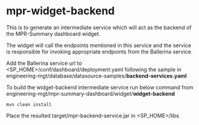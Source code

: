 # mpr-widget-backend

This is to generate an intermediate service which will act as the backend of the MPR-Summary dashboard widget. 

The widget will call the endpoints mentioned in this service and the service is responsible for invoking appropriate endpoints from the Ballerina service.

Add the Ballerina service url to <SP_HOME>/conf/dashboard/deployment.yaml following the sample in engineering-mgt/database/datasource-samples/**backend-services.yaml**

To build the widget-backend intermediate service run below command from 
engineering-mgt/mpr-summary-dashboard/widget/**widget-backend**
```
mvn clean install
```
Place the resulted target/mpr-backend-service.jar in <SP_HOME>/libs
